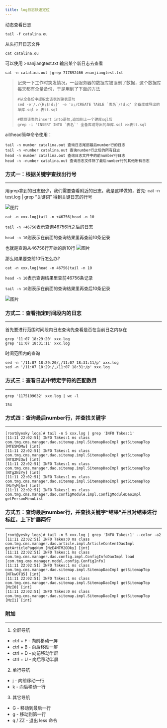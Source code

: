 ```yaml
---
title: log日志快速定位
---
```


动态查看日志
```shell
tail -f catalina.ou
```

从头打开日志文件
```shell
cat catalina.ou
```

可以使用 >nanjiangtest.txt 输出某个新日志去查看
```shell
cat -n catalina.out |grep 717892466 >nanjiangtest.txt
```

> 记录一下工作时突发情况，一台服务器的数据库被误删了数据，这个数据库每天都有全量备份，于是用到了下面的方法
>```shell
>#从全备份中提取出该表的建表语句
>sed -e'/./{H;$!d;}' -e 'x;/CREATE TABLE `表名`/!d;q' 全备库或导出的单库.sql > 表tt.sql
>
>#提取该表的insert into语句,追加到上一个建库sql后
>grep -i 'INSERT INTO `表名`' 全备库或导出的单库.sql >>表tt.sql
>```

ail/head简单命令使用：
```shell
tail -n number catalina.out 查询日志尾部最后number行的日志
tail -n +number catalina.out 查询number行之后的所有日志
head -n number catalina.out 查询日志文件中的前number行日志
head -n -number catalina.out 查询日志文件除了最后number行的其他所有日志
```
### 方式一：根据关键字查找出行号
***
用grep拿到的日志很少，我们需要查看附近的日志。我是这样做的，首先: cat -n test.log | grep “关键词” 得到关键日志的行号

![图片](https://czxcab.cn/file/docs/log1.jpg)

`cat -n xxx.log|tail -n +46756|head -n 10`

`tail -n +46756`表示查询46756行之后的日志

`head -n 10`则表示在前面的查询结果里再查前10条记录

也就是查询从46756行开始的后10行
![图片](https://czxcab.cn/file/docs/log2.jpg)

那么如果要查前10行怎么办?

`cat -n xxx.log|head -n 46756|tail -n 10`

`head -n 10`表示查询结果里查前46756条记录

`tail -n 10`则表示在前面的查询结果里再查后10条记录

![图片](https://czxcab.cn/file/docs/log3.jpg)

###  方式二：查看指定时间段内的日志
***
首先要进行范围时间段内日志查询先查看是否在当前日之内存在
```shell
grep '11:07 18:29:20' xxx.log
grep '11:07 18:31:11' xxx.log
```

时间范围内的查询
```shell
sed -n '/11:07 18:29:20/,/11:07 18:31:11/p' xxx.log
sed -n '/11:07 18:29:/,/11:07 18:31:/p' xxx.log
```

###  方式三：查看日志中特定字符的匹配数目
***
```shell
grep '1175109632' xxx.log | wc -l 

154
```

###  方式四：查询最后number行，并查找关键字
***
```shell
[root@yesky logs]# tail -n 5 xxx.log | grep 'INFO Takes:1'
[11:11 22:02:51] INFO Takes:1 ms class com.tmg.cms.manager.dao.sitemap.impl.SitemapDaoImpl getSitemapTop [MTE5MDMw] [int]
[11:11 22:02:51] INFO Takes:1 ms class com.tmg.cms.manager.dao.sitemap.impl.SitemapDaoImpl getSitemapTop [NTQ2MzQw] [int]
[11:11 22:02:51] INFO Takes:1 ms class com.tmg.cms.manager.dao.sitemap.impl.SitemapDaoImpl getSitemapTop [NTg2NzYy] [int]
[11:11 22:02:51] INFO Takes:1 ms class com.tmg.cms.manager.dao.sitemap.impl.SitemapDaoImpl getSitemapTop [MzYyMjA=] [int]
[11:11 22:02:51] INFO Takes:1 ms class com.tmg.cms.manager.dao.configModule.impl.ConfigModuleDaoImpl getPersonMenuList
```

### 方式五：查询最后number行，并查找关键字“结果”并且对结果进行标红，上下扩展两行
***
```shell
[root@yesky logs]# tail -n 5 xxx.log | grep 'INFO Takes:1' --color -a2
[11:11 22:02:51] INFO Takes:0 ms class com.tmg.cms.manager.dao.article.impl.ArticleContentDaoImpl getArticlePageNum [NzE4MTM2ODky] [int]
[11:11 22:02:51] INFO Takes:1 ms class com.tmg.cms.manager.dao.config.impl.ConfigInfoDaoImpl load [com.tmg.cms.manager.model.config.ConfigInfo]
[11:11 22:02:51] INFO Takes:1 ms class com.tmg.cms.manager.dao.sitemap.impl.SitemapDaoImpl getSitemapTop [NTkwOTQ5] [int]
[11:11 22:02:51] INFO Takes:1 ms class com.tmg.cms.manager.dao.sitemap.impl.SitemapDaoImpl getSitemapTop [MzI0] [int]
[11:11 22:02:51] INFO Takes:0 ms class com.tmg.cms.manager.dao.sitemap.impl.SitemapDaoImpl getSitemapTop [MzI1] [int]
```

### 附加
***
1. 全屏导航

- ctrl + F - 向前移动一屏
- ctrl + B - 向后移动一屏
- ctrl + D - 向前移动半屏
- ctrl + U - 向后移动半屏

2. 单行导航

- j - 向前移动一行
- k - 向后移动一行

3. 其它导航

- G - 移动到最后一行
- g - 移动到第一行
- q / ZZ - 退出 less 命令

